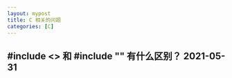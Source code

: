 ```yaml
---
layout: mypost
title: C 相关的问题
categories: [C]
---
```



## #include <> 和 #include "" 有什么区别？ 2021-05-31